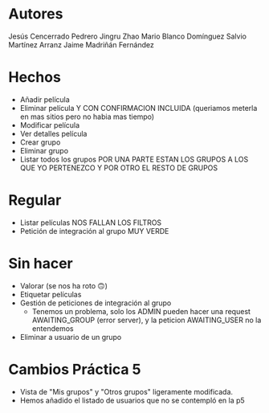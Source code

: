 # Autores

Jesús Cencerrado Pedrero
Jingru Zhao
Mario Blanco Domínguez
Salvio Martínez Arranz
Jaime Madriñán Fernández

# Hechos

- Añadir película
- Eliminar película	Y CON CONFIRMACION INCLUIDA (queriamos meterla en mas sitios pero no habia mas tiempo)
- Modificar película
- Ver detalles película
- Crear grupo
- Eliminar grupo
- Listar todos los grupos POR UNA PARTE ESTAN LOS GRUPOS A LOS QUE YO PERTENEZCO Y POR OTRO EL RESTO DE GRUPOS

# Regular

- Listar películas NOS FALLAN LOS FILTROS
- Petición de integración al grupo MUY VERDE

# Sin hacer

- Valorar  (se nos ha roto 🙃)
- Etiquetar películas
- Gestión de peticiones de integración al grupo
  - Tenemos un problema, solo los ADMIN pueden hacer una request AWAITING_GROUP (error server), y la peticion AWAITING_USER no la entendemos
- Eliminar a usuario de un grupo

# Cambios Práctica 5
- Vista de "Mis grupos" y "Otros grupos" ligeramente modificada. 
- Hemos añadido el listado de usuarios que no se contempló en la p5